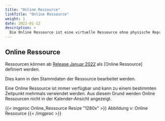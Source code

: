 ```yaml
---
title: "Online Ressource"
linkTitle: "Online Ressource"
weight: 1
date: 2022-01-12
description: >
  Die Online Ressource ist eine virtuelle Ressource ohne physische Repräsentation.
---
```


## Online Ressource 
Ressourcen können ab [Release Januar 2022](https://3volutions.atlassian.net/servicedesk/customer/portal/1/article/3603824641) als [Online Ressource] definiert werden. 

Dies kann in den Stammdaten der Ressource bearbeitet werden.

Eine Online Ressource ist immer verfügbar und kann zu einem bestimmten Zeitpunkt mehrmals verwendet werden. Aus diesem Grund werden Online Ressourcen nicht in der Kalender-Ansicht angezeigt.

{{< imgproc Online_Ressource Resize "1280x" >}}
Abbildung v: Online Ressource
{{< /imgproc >}}
